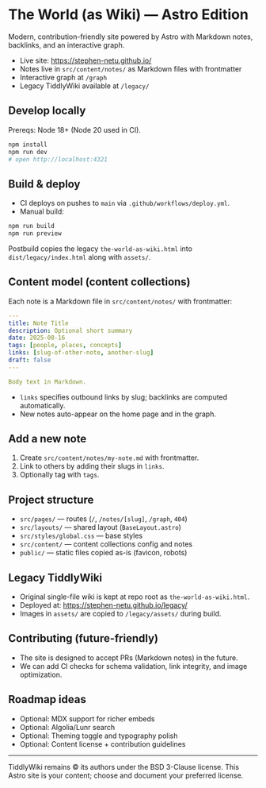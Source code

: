 # The World (as Wiki) — Astro Edition

Modern, contribution-friendly site powered by Astro with Markdown notes, backlinks, and an interactive graph.

- Live site: https://stephen-netu.github.io/
- Notes live in `src/content/notes/` as Markdown files with frontmatter
- Interactive graph at `/graph`
- Legacy TiddlyWiki available at `/legacy/`

## Develop locally

Prereqs: Node 18+ (Node 20 used in CI).

```bash
npm install
npm run dev
# open http://localhost:4321
```

## Build & deploy

- CI deploys on pushes to `main` via `.github/workflows/deploy.yml`.
- Manual build:

```bash
npm run build
npm run preview
```

Postbuild copies the legacy `the-world-as-wiki.html` into `dist/legacy/index.html` along with `assets/`.

## Content model (content collections)

Each note is a Markdown file in `src/content/notes/` with frontmatter:

```yaml
---
title: Note Title
description: Optional short summary
date: 2025-08-16
tags: [people, places, concepts]
links: [slug-of-other-note, another-slug]
draft: false
---

Body text in Markdown.
```

- `links` specifies outbound links by slug; backlinks are computed automatically.
- New notes auto-appear on the home page and in the graph.

## Add a new note

1) Create `src/content/notes/my-note.md` with frontmatter.
2) Link to others by adding their slugs in `links`.
3) Optionally tag with `tags`.

## Project structure

- `src/pages/` — routes (`/`, `/notes/[slug]`, `/graph`, `404`)
- `src/layouts/` — shared layout (`BaseLayout.astro`)
- `src/styles/global.css` — base styles
- `src/content/` — content collections config and notes
- `public/` — static files copied as-is (favicon, robots)

## Legacy TiddlyWiki

- Original single-file wiki is kept at repo root as `the-world-as-wiki.html`.
- Deployed at: https://stephen-netu.github.io/legacy/
- Images in `assets/` are copied to `/legacy/assets/` during build.

## Contributing (future-friendly)

- The site is designed to accept PRs (Markdown notes) in the future.
- We can add CI checks for schema validation, link integrity, and image optimization.

## Roadmap ideas

- Optional: MDX support for richer embeds
- Optional: Algolia/Lunr search
- Optional: Theming toggle and typography polish
- Optional: Content license + contribution guidelines

---
TiddlyWiki remains © its authors under the BSD 3-Clause license. This Astro site is your content; choose and document your preferred license.

